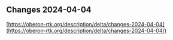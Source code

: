 ## Changes 2024-04-04

[https://oberon-rtk.org/description/delta/changes-2024-04-04](https://oberon-rtk.org/description/delta/changes-2024-04-04/)
